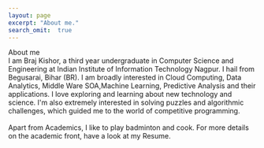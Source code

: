 ```yaml
--- 
layout: page
excerpt: "About me."
search_omit:  true
---
```


About me <br>
I am Braj Kishor, a third year undergraduate in Computer Science and Engineering at Indian Institute of Information Technology Nagpur. I hail from Begusarai, Bihar (BR). I am broadly interested in Cloud Computing, Data Analytics, Middle Ware SOA,Machine Learning, Predictive Analysis and their applications. I love exploring and learning about new technology and science. I'm also extremely interested in solving puzzles and algorithmic challenges, which guided me to the world of competitive programming.<br></br>
Apart from Academics, I like to play badminton and cook. For more details on the academic front, have a look at my Resume.


